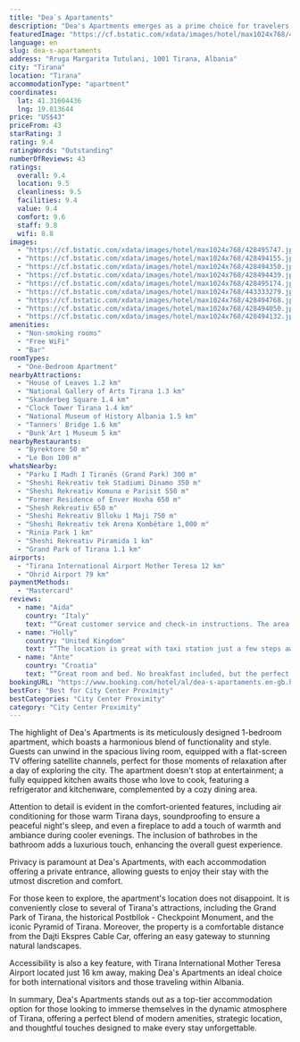 ```yaml
---
title: "Dea`s Apartaments"
description: "Dea's Apartments emerges as a prime choice for travelers seeking a blend of comfort and convenience in the heart of Tirana."
featuredImage: "https://cf.bstatic.com/xdata/images/hotel/max1024x768/428495747.jpg?k=c43a03fbcfa298b8498bdddf94a7b84ae525cb64cafaf8c8e011bf0d4275eaa2&o=&hp=1"
language: en
slug: dea-s-apartaments
address: "Rruga Margarita Tutulani, 1001 Tirana, Albania"
city: "Tirana"
location: "Tirana"
accommodationType: "apartment"
coordinates:
  lat: 41.31604436
  lng: 19.813644
price: "US$43"
priceFrom: 43
starRating: 3
rating: 9.4
ratingWords: "Outstanding"
numberOfReviews: 43
ratings:
  overall: 9.4
  location: 9.5
  cleanliness: 9.5
  facilities: 9.4
  value: 9.4
  comfort: 9.6
  staff: 9.8
  wifi: 8.8
images:
  - "https://cf.bstatic.com/xdata/images/hotel/max1024x768/428495747.jpg?k=c43a03fbcfa298b8498bdddf94a7b84ae525cb64cafaf8c8e011bf0d4275eaa2&o=&hp=1"
  - "https://cf.bstatic.com/xdata/images/hotel/max1024x768/428494155.jpg?k=aa6163983d83e974a77b3ac0164350cc9d410fc9d56ebfaf9a81ab7814442396&o=&hp=1"
  - "https://cf.bstatic.com/xdata/images/hotel/max1024x768/428494350.jpg?k=4912cd42b4feaa6d11dd42171ae67fb4d33d0b06ecba57a24a9819cfc5e44dee&o=&hp=1"
  - "https://cf.bstatic.com/xdata/images/hotel/max1024x768/428494439.jpg?k=970e512abd290356c3e678162d2b1721d8006b96fb77c0a5b0c4e3be51e53174&o=&hp=1"
  - "https://cf.bstatic.com/xdata/images/hotel/max1024x768/428495174.jpg?k=428ae12e919415962876fa701831c026ed91b143cf1c4919491757448ab3d4b4&o=&hp=1"
  - "https://cf.bstatic.com/xdata/images/hotel/max1024x768/443333279.jpg?k=c221028be9a7e681ba5071d6dce0e35c90efce46567f68c98c3f2100028e9364&o=&hp=1"
  - "https://cf.bstatic.com/xdata/images/hotel/max1024x768/428494768.jpg?k=a15e1de70182c9832ae1c6c6ed3f5aebd30df75ca2745d9e895733d6c708f227&o=&hp=1"
  - "https://cf.bstatic.com/xdata/images/hotel/max1024x768/428494050.jpg?k=d93ba39514e8100fdfafb4173ffe095207124cce1c74db330dda5a3fcc684e4b&o=&hp=1"
  - "https://cf.bstatic.com/xdata/images/hotel/max1024x768/428494132.jpg?k=743c617000ab3a91e4225d2627c397e866e170acef0ad0464a8b9e0c144a90a7&o=&hp=1"
amenities:
  - "Non-smoking rooms"
  - "Free WiFi"
  - "Bar"
roomTypes:
  - "One-Bedroom Apartment"
nearbyAttractions:
  - "House of Leaves 1.2 km"
  - "National Gallery of Arts Tirana 1.3 km"
  - "Skanderbeg Square 1.4 km"
  - "Clock Tower Tirana 1.4 km"
  - "National Museum of History Albania 1.5 km"
  - "Tanners' Bridge 1.6 km"
  - "Bunk'Art 1 Museum 5 km"
nearbyRestaurants:
  - "Byrektore 50 m"
  - "Le Bon 100 m"
whatsNearby:
  - "Parku I Madh I Tiranës (Grand Park) 300 m"
  - "Sheshi Rekreativ tek Stadiumi Dinamo 350 m"
  - "Sheshi Rekreativ Komuna e Parisit 550 m"
  - "Former Residence of Enver Hoxha 650 m"
  - "Shesh Rekreativ 650 m"
  - "Sheshi Rekreativ Blloku 1 Maji 750 m"
  - "Sheshi Rekreativ tek Arena Kombëtare 1,000 m"
  - "Rinia Park 1 km"
  - "Sheshi Rekreativ Piramida 1 km"
  - "Grand Park of Tirana 1.1 km"
airports:
  - "Tirana International Airport Mother Teresa 12 km"
  - "Ohrid Airport 79 km"
paymentMethods:
  - "Mastercard"
reviews:
  - name: "Aida"
    country: "Italy"
    text: "“Great customer service and check-in instructions. The area is very central and full of shops, bars and grocery stores.”"
  - name: "Holly"
    country: "United Kingdom"
    text: "“The location is great with taxi station just a few steps away. There are amazing restaurants close by and there are supermarkets around the area too. I really love the fact that sofa is provided. It gives a cozy homy vibe even though we are...”"
  - name: "Ante"
    country: "Croatia"
    text: "“Great room and bed. No breakfast included, but the perfect location of the apartment in the center of Tirana!”"
bookingURL: "https://www.booking.com/hotel/al/dea-s-apartaments.en-gb.html?aid=8035640"
bestFor: "Best for City Center Proximity"
bestCategories: "City Center Proximity"
category: "City Center Proximity"
---
```


The highlight of Dea's Apartments is its meticulously designed 1-bedroom apartment, which boasts a harmonious blend of functionality and style. Guests can unwind in the spacious living room, equipped with a flat-screen TV offering satellite channels, perfect for those moments of relaxation after a day of exploring the city. The apartment doesn't stop at entertainment; a fully equipped kitchen awaits those who love to cook, featuring a refrigerator and kitchenware, complemented by a cozy dining area.

Attention to detail is evident in the comfort-oriented features, including air conditioning for those warm Tirana days, soundproofing to ensure a peaceful night's sleep, and even a fireplace to add a touch of warmth and ambiance during cooler evenings. The inclusion of bathrobes in the bathroom adds a luxurious touch, enhancing the overall guest experience.

Privacy is paramount at Dea's Apartments, with each accommodation offering a private entrance, allowing guests to enjoy their stay with the utmost discretion and comfort.

For those keen to explore, the apartment's location does not disappoint. It is conveniently close to several of Tirana's attractions, including the Grand Park of Tirana, the historical Postbllok - Checkpoint Monument, and the iconic Pyramid of Tirana. Moreover, the property is a comfortable distance from the Dajti Ekspres Cable Car, offering an easy gateway to stunning natural landscapes.

Accessibility is also a key feature, with Tirana International Mother Teresa Airport located just 16 km away, making Dea's Apartments an ideal choice for both international visitors and those traveling within Albania.

In summary, Dea's Apartments stands out as a top-tier accommodation option for those looking to immerse themselves in the dynamic atmosphere of Tirana, offering a perfect blend of modern amenities, strategic location, and thoughtful touches designed to make every stay unforgettable.